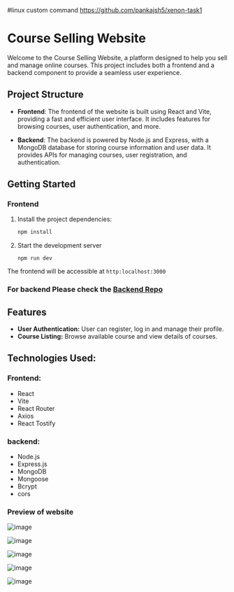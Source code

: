 #linux custom command 
https://github.com/pankajsh5/xenon-task1

# Course Selling Website

Welcome to the Course Selling Website, a platform designed to help you sell and manage online courses. This project includes both a frontend and a backend component to provide a seamless user experience.

## Project Structure

- **Frontend**: The frontend of the website is built using React and Vite, providing a fast and efficient user interface. It includes features for browsing courses, user authentication, and more.

- **Backend**: The backend is powered by Node.js and Express, with a MongoDB database for storing course information and user data. It provides APIs for managing courses, user registration, and authentication.

## Getting Started

### Frontend


1. Install the project dependencies:
    ```bash
    npm install
    ```
2. Start the development server
    ```
    npm run dev
    ```
The frontend will be accessible at `http:localhost:3000`

### For backend Please check the [Backend Repo](https://github.com/pankajsh5/xenon-backend) 

## Features
- **User Authentication:** User can register, log in and manage their profile.
- **Course Listing:** Browse available  course and view details of courses.

## Technologies Used:
 ### Frontend:
 - React
 - Vite
 - React Router
 - Axios
 - React Tostify

 ### backend:
 - Node.js
 - Express.js
 - MongoDB
 - Mongoose
 - Bcrypt
 - cors

### Preview of website
![image](https://github.com/pankajsh5/xenon-frontend/assets/120113677/a2cfbcdb-476d-4a17-b843-e3638fbf0ace)

![image](https://github.com/pankajsh5/xenon-frontend/assets/120113677/09b201ea-410b-43bf-a83b-1b52e560f998)

![image](https://github.com/pankajsh5/xenon-frontend/assets/120113677/f84d9b3e-82a4-4bbc-baad-f4656760fb96)

![image](https://github.com/pankajsh5/xenon-frontend/assets/120113677/85057fd3-fe86-49a7-a2f9-0b534e8537d6)

![image](https://github.com/pankajsh5/xenon-frontend/assets/120113677/79d39045-80f2-4865-90ec-383a52d981b1)






